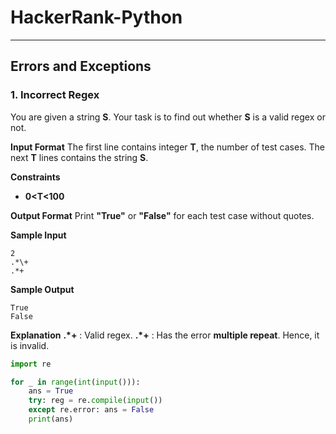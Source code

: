 # **HackerRank-Python**
-----
## **Errors and Exceptions**

### **1. Incorrect Regex**
You are given a string **S**.
Your task is to find out whether **S** is a valid regex or not.

**Input Format**
The first line contains integer **T**, the number of test cases.
The next **T** lines contains the string **S**.

**Constraints**
- **0<T<100**

**Output Format**
Print **"True"** or **"False"** for each test case without quotes.

**Sample Input**
```
2
.*\+
.*+
```
**Sample Output**
```
True
False
```
**Explanation**
**.*\+** : Valid regex.
**.*+** : Has the error **multiple repeat**. Hence, it is invalid.

```py
import re

for _ in range(int(input())): 
    ans = True
    try: reg = re.compile(input())
    except re.error: ans = False
    print(ans)
```